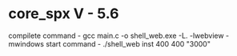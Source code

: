 # core_spx V - 5.6
compilete command -
gcc main.c -o shell_web.exe -L. -lwebview -mwindows
start command - ./shell_web inst 400 400 "3000"